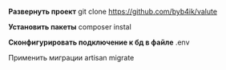 **Развернуть проект**
git clone https://github.com/byb4ik/valute

**Установить пакеты**
composer instal

**Сконфигурировать подключение к бд
в файле** .env

Применить миграции
artisan migrate
